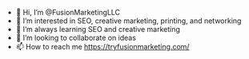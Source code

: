 - 👋 Hi, I’m @FusionMarketingLLC
- 👀 I’m interested in SEO, creative marketing, printing, and networking
- 🌱 I’m always learning SEO and creative marketing
- 💞️ I’m looking to collaborate on ideas
- 📫 How to reach me https://tryfusionmarketing.com/

<!---
FusionMarketingLLC/FusionMarketingLLC is a ✨ special ✨ repository because its `README.md` (this file) appears on your GitHub profile.
You can click the Preview link to take a look at your changes.
--->
